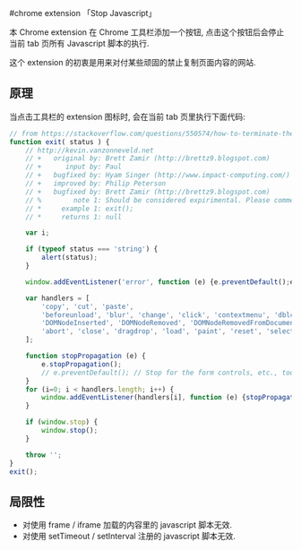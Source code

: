 ﻿#chrome extension 「Stop Javascript」

本 Chrome extension 在 Chrome 工具栏添加一个按钮, 点击这个按钮后会停止当前 tab 页所有 Javascript 脚本的执行.

这个 extension 的初衷是用来对付某些顽固的禁止复制页面内容的网站.

## 原理

当点击工具栏的 extension 图标时, 会在当前 tab 页里执行下面代码:

```javascript
// from https://stackoverflow.com/questions/550574/how-to-terminate-the-script-in-javascript
function exit( status ) {
    // http://kevin.vanzonneveld.net
    // +   original by: Brett Zamir (http://brettz9.blogspot.com)
    // +      input by: Paul
    // +   bugfixed by: Hyam Singer (http://www.impact-computing.com/)
    // +   improved by: Philip Peterson
    // +   bugfixed by: Brett Zamir (http://brettz9.blogspot.com)
    // %        note 1: Should be considered expirimental. Please comment on this function.
    // *     example 1: exit();
    // *     returns 1: null

    var i;

    if (typeof status === 'string') {
        alert(status);
    }

    window.addEventListener('error', function (e) {e.preventDefault();e.stopPropagation();}, false);

    var handlers = [
        'copy', 'cut', 'paste',
        'beforeunload', 'blur', 'change', 'click', 'contextmenu', 'dblclick', 'focus', 'keydown', 'keypress', 'keyup', 'mousedown', 'mousemove', 'mouseout', 'mouseover', 'mouseup', 'resize', 'scroll', 'selectstart',
        'DOMNodeInserted', 'DOMNodeRemoved', 'DOMNodeRemovedFromDocument', 'DOMNodeInsertedIntoDocument', 'DOMAttrModified', 'DOMCharacterDataModified', 'DOMElementNameChanged', 'DOMAttributeNameChanged', 'DOMActivate', 'DOMFocusIn', 'DOMFocusOut', 'online', 'offline', 'textInput',
        'abort', 'close', 'dragdrop', 'load', 'paint', 'reset', 'select', 'submit', 'unload'
    ];

    function stopPropagation (e) {
        e.stopPropagation();
        // e.preventDefault(); // Stop for the form controls, etc., too?
    }
    for (i=0; i < handlers.length; i++) {
        window.addEventListener(handlers[i], function (e) {stopPropagation(e);}, true);
    }

    if (window.stop) {
        window.stop();
    }

    throw '';
}
exit();
```

## 局限性

* 对使用 frame / iframe 加载的内容里的 javascript 脚本无效.
* 对使用 setTimeout / setInterval 注册的 javascript 脚本无效.

